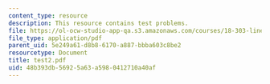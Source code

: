 ```yaml
---
content_type: resource
description: This resource contains test problems.
file: https://ol-ocw-studio-app-qa.s3.amazonaws.com/courses/18-303-linear-partial-differential-equations-fall-2006/48b393db56925a63a5980412710a40af_test2.pdf
file_type: application/pdf
parent_uid: 5e249a61-d8b8-6170-a887-bbba603c8be2
resourcetype: Document
title: test2.pdf
uid: 48b393db-5692-5a63-a598-0412710a40af
---
```

